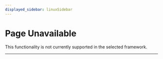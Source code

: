 ```yaml
---
displayed_sidebar: linuxSidebar
---
```


# Page Unavailable

This functionality is not currently supported in the selected framework.

---
